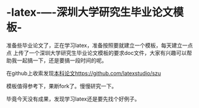 # -latex-—-深圳大学研究生毕业论文模板-

准备些毕业论文了，正在学习latex，准备按照要就建立一个模板，每天建立一点点
上传了一个深圳大学研究生毕业论文模板的要求doc文件，大家有兴趣可以帮助我一起搞一下，还是要搞一段时间的呢。

在github上收索发现[本科论文](https://github.com/latexstudio/szu)https://github.com/latexstudio/szu

模板值得参考下，果断fork了。慢慢研究一下。

毕竟今天没有成果，发现学习latex还是要先找个好例子。
